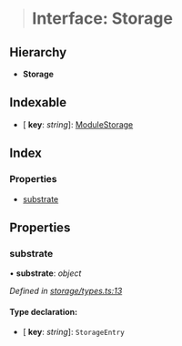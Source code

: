 > # Interface: Storage

## Hierarchy

* **Storage**

## Indexable

* \[ **key**: *string*\]: [ModuleStorage](_storage_types_.modulestorage.md)

## Index

### Properties

* [substrate](_storage_types_.storage.md#substrate)

## Properties

###  substrate

• **substrate**: *object*

*Defined in [storage/types.ts:13](https://github.com/polkadot-js/api/blob/a9746b3/packages/api-metadata/src/storage/types.ts#L13)*

#### Type declaration:

* \[ **key**: *string*\]: `StorageEntry`